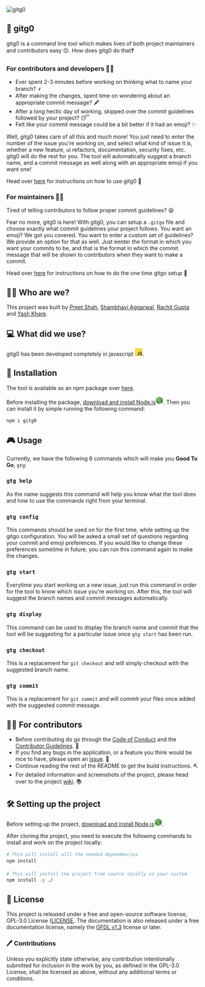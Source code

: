![gitg0](https://socialify.git.ci/dotrachit/gitg0/image?description=1&descriptionEditable=A%20magnificent%20tool%20to%20auto-suggest%20everything%20you%20need%20before%20pushing%20a%20git%20commit.&font=Raleway&forks=1&issues=1&language=1&pattern=Signal&pulls=1&stargazers=1&theme=Dark)

## 🚀 gitg0

gitg0 is a command line tool which makes lives of both project maintainers and contributors easy 😌. How does gitg0 do that❓

### For contributors and developers 👨‍💻

- Ever spent 2-3 minutes before working on thinking what to name your branch? ⸙
- After making the changes, spent time on wondering about an appropriate commit message? 🖋️
- After a long hectic day of working, skipped over the commit guidelines followed by your project? 😴 
- Felt like your commit message could be a bit better if it had an emoji? ✨

Well, gitg0 takes care of all this and much more!
You just need to enter the number of the issue you're working on, and select what kind of issue it is, whether a new feature, ui refactors, documentation, security fixes, etc. gitg0 will do the rest for you. The tool will automatically suggest a branch name, and a commit message as well along with an appropriate emoji if you want one!

Head over [here](https://github.com/dotrachit/gitg0/tree/readme#-usage) for instructions on how to use gitg0 🎁

### For maintainers 👩‍🔧

Tired of telling contributors to follow proper commit guidelines? 😫

Fear no more, gitg0 is here! With gitg0, you can setup a `.gitgo` file and choose exactly what commit guidelines your project follows. You want an emoji? We got you covered. You want to enter a custom set of guidelines? We provide an option for that as well. Just eenter the format in which you want your commits to be, and that is the format in which the commit message that will be shown to contributors when they want to make a commit. 

Head over [here](https://github.com/dotrachit/gitg0/tree/readme#-usage) for instructions on how to do the one time gitgo setup 🎁

## 👨‍🏭 Who are we?
This project was built by [Preet Shah](https://github.com/shahpreetk), [Shambhavi Aggarwal](https://github.com/agg-shambhavi), [Rachit Gupta](https://github.com/dotrachit) and [Yash Khare](https://github.com/yashk2000).

## 💻 What did we use?

gitg0 has been developed completely in javascript <code><img height="20" src="https://raw.githubusercontent.com/github/explore/80688e429a7d4ef2fca1e82350fe8e3517d3494d/topics/javascript/javascript.png"></code>.

## 🔨 Installation 

The tool is available as an npm package over [here](https://www.npmjs.com/package/gitg0).

Before installing the package, [download and install Node.js](https://nodejs.org/en/download/)<code><img height="20" src="https://raw.githubusercontent.com/github/explore/80688e429a7d4ef2fca1e82350fe8e3517d3494d/topics/nodejs/nodejs.png"></code>.
Then you can install it by simple running the following command:

```bash
npm i gitg0
```

## 🎮 Usage

Currently, we have the following 6 commands which will make you **Good To Go**, `gtg`: 

### `gtg help`

As the name suggests this command will help you know what the tool does and how to use the commands right from your terminal. 

### `gtg config`

This commands should be used on for the first time, while setting up the gitgo configuration. You will be asked a small set of questions regarding your commit and emoji preferences. If you would like to change these preferences sometime in future, you can run this command again to make the changes. 

### `gtg start`

Everytime you start working on a new issue, just run this command in order for the tool to know which issue you're working on. After this, the tool will suggest the branch names and commit messages automatically. 

### `gtg display`

This command can be used to display the branch name and commit that the tool will be suggesting for a particular issue once `gtg start` has been run.  

### `gtg checkout`

This is a replacement for `git checkout` and will simply checkout with the suggested branch name. 

### `gtg commit`

This is a replacement for `git commit` and will commit your files once added with the suggested commit message. 

## 👨‍💻 For contributors
- Before contributing do go through the [Code of Conduct](https://github.com/dotrachit/gitg0/blob/main/CODE_OF_CONDUCT.md) and the [Contributor Guidelines](https://github.com/dotrachit/gitg0/blob/main/CONTRIBUTING.md). 🔧
- If you find any bugs in the application, or a feature you think would be nice to have, please open an [issue](https://github.com/dotrachit/gitg0/issues/new/choose). 🐞
- Continue reading the rest of the README to get the build instructions. ⛏️
- For detailed information and screenshots of the project, please head over to the project [wiki](https://github.com/dotrachit/gitg0/wiki). 📚

## 🛠️ Setting up the project

Before setting up the project, [download and install Node.js](https://nodejs.org/en/download/)<code><img height="20" src="https://raw.githubusercontent.com/github/explore/80688e429a7d4ef2fca1e82350fe8e3517d3494d/topics/nodejs/nodejs.png"></code>.

After cloning the project, you need to execute the following commands to install and work on the project locally: 

```bash
# This will install alll the needed dependencies
npm install

# This will install the project from source locally in your system
npm install -g ./
```

## 📜 License
This project is released under a free and open-source software license, GPL-3.0 License ([LICENSE](LICENSE). The documentation is also released under a free documentation license, namely the [GFDL v1.3](https://www.gnu.org/licenses/fdl-1.3.en.html) license or later.

### 🖊️ Contributions
Unless you explicitly state otherwise, any contribution intentionally submitted for inclusion in the work by you, as defined in the GPL-3.0 License, shall be licensed as above, without any additional terms or conditions.
